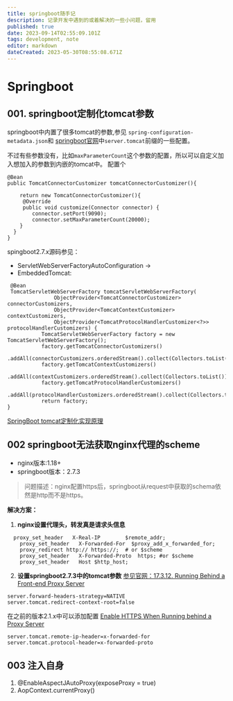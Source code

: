 ```yaml
---
title: springboot随手记
description: 记录开发中遇到的或着解决的一些小问题，留用
published: true
date: 2023-09-14T02:55:09.101Z
tags: development, note
editor: markdown
dateCreated: 2023-05-30T08:55:08.671Z
---
```


# Springboot
 

## 001. springboot定制化tomcat参数
  springboot中内置了很多tomcat的参数,参见
  `spring-configuration-metadata.json`和 [springboot官网](https://docs.spring.io/spring-boot/docs/current/reference/htmlsingle/#appendix.application-properties.server)中`server.tomcat`前缀的一些配置。
  
  不过有些参数没有，比如`maxParameterCount`这个参数的配置，所以可以自定义加入想加入的参数到内嵌的tomcat中。
  配置个
  
```
@Bean
public TomcatConnectorCustomizer tomcatConnectorCustomizer(){
	
	return new TomcatConnectorCustomizer(){
     @Override
     public void customize(Connector connector) {
        connector.setPort(9090);
        connector.setMaxParameterCount(20000);
    }
  }
}
```
spingboot2.7.x源码参见：
- ServletWebServerFactoryAutoConfiguration → 
- EmbeddedTomcat:
 
 ```
  @Bean 
  TomcatServletWebServerFactory tomcatServletWebServerFactory(
				ObjectProvider<TomcatConnectorCustomizer> connectorCustomizers,
				ObjectProvider<TomcatContextCustomizer> contextCustomizers,
				ObjectProvider<TomcatProtocolHandlerCustomizer<?>> protocolHandlerCustomizers) {
			TomcatServletWebServerFactory factory = new TomcatServletWebServerFactory();
			factory.getTomcatConnectorCustomizers()
					.addAll(connectorCustomizers.orderedStream().collect(Collectors.toList()));
			factory.getTomcatContextCustomizers()
					.addAll(contextCustomizers.orderedStream().collect(Collectors.toList()));
			factory.getTomcatProtocolHandlerCustomizers()
					.addAll(protocolHandlerCustomizers.orderedStream().collect(Collectors.toList()));
			return factory;
 }
 ```
  
[SpringBoot tomcat定制化实现原理](https://blog.csdn.net/guiyiba/article/details/121785184)
  
## 002 springboot无法获取nginx代理的scheme
- nginx版本:1.18+
- springboot版本：2.7.3
> 问题描述：nginx配置https后，springboot从request中获取的schema依然是http而不是https。

**解决方案：**
1. **nginx设置代理头，转发真是请求头信息**
```
  proxy_set_header   X-Real-IP        $remote_addr;
	proxy_set_header   X-Forwarded-For  $proxy_add_x_forwarded_for;
	proxy_redirect http:// https://;  # or $scheme
	proxy_set_header   X-Forwarded-Proto  https; #or $scheme
	proxy_set_header   Host $http_host;
```
2. **设置springboot2.7.3中的tomcat参数**
 [参见官网：17.3.12. Running Behind a Front-end Proxy Server](https://docs.spring.io/spring-boot/docs/2.7.3/reference/htmlsingle/#howto.webserver.use-behind-a-proxy-server)
```
server.forward-headers-strategy=NATIVE
server.tomcat.redirect-context-root=false
```

在之前的版本2.1.x中可以添加配置
[Enable HTTPS When Running behind a Proxy Server](https://docs.spring.io/spring-boot/docs/2.1.x/reference/html/howto-security.html)
```
server.tomcat.remote-ip-header=x-forwarded-for
server.tomcat.protocol-header=x-forwarded-proto
```

## 003 注入自身
1. @EnableAspectJAutoProxy(exposeProxy = true)
2. AopContext.currentProxy()